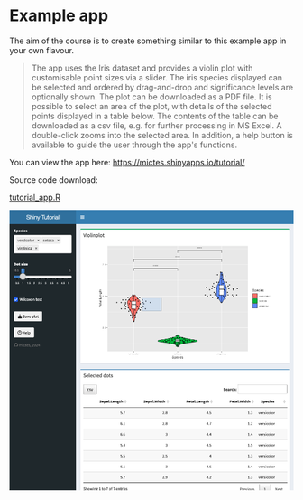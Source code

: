 # Example app

The aim of the course is to create something similar to this example app in your own flavour. 

> The app uses the Iris dataset and provides a violin plot with customisable point sizes via a slider. The iris species displayed can be selected and ordered by drag-and-drop and significance levels are optionally shown. The plot can be downloaded as a PDF file. It is possible to select an area of the plot, with details of the selected points displayed in a table below. The contents of the table can be downloaded as a csv file, e.g. for further processing in MS Excel. A double-click zooms into the selected area. In addition, a help button is available to guide the user through the app's functions.

You can view the app here: <a href="https://mictes.shinyapps.io/tutorial/" target="_blank">https://mictes.shinyapps.io/tutorial/</a>

Source code download:

<a href="../R_code/tutorial_app.R" target="_blank" class="md-button md-button--primary">tutorial_app.R</a>

![Example R Shiny app](images/MLS_Shiny_Tutorial_Example.png "Example R Shiny app for this course")